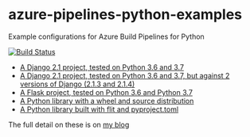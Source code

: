 # azure-pipelines-python-examples #
Example configurations for Azure Build Pipelines for Python

[![Build Status](https://dev.azure.com/AnthonyShaw/azure-pipelines-python-examples/_apis/build/status/tonybaloney.azure-pipelines-python-examples?branchName=master)](https://dev.azure.com/AnthonyShaw/azure-pipelines-python-examples/_build/latest?definitionId=2?branchName=master)

* [A Django 2.1 project, tested on Python 3.6 and 3.7](django-basic)
* [A Django 2.1 project, tested on Python 3.6 and 3.7, but against 2 versions of Django (2.1.3 and 2.1.4)](flask-multi-environment)
* [A Flask project, tested on Python 3.6 and Python 3.7](flask-basic)
* [A Python library with a wheel and source distribution](library-basic)
* [A Python library built with flit and pyproject.toml](library-flit)

The full detail on these is on [my blog](https://medium.com/@anthonypjshaw/azure-pipelines-with-python-by-example-aa65f4070634)
